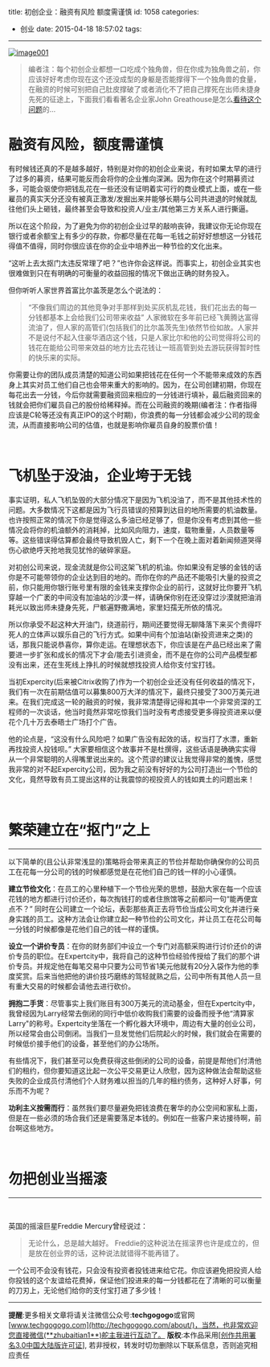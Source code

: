title: 初创企业：融资有风险 额度需谨慎
id: 1058
categories:
  - 创业
date: 2015-04-18 18:57:02
tags:
---

[![image001](http://johngreathouse.com/wp-content/uploads/2015/03/image0012.jpg)](http://johngreathouse.com/wp-content/uploads/2015/03/image0012.jpg)
> 编者注：每个初创企业都想一口吃成个独角兽，但在你成为独角兽之前，你应该好好考虑你现在这个还没成型的身躯是否能撑得下一个独角兽的食量，在融资的时候可别把自己肚皮撑破了或者消化不了把自己撑死在出师未捷身先死的征途上，下面我们看看著名企业家John Greathouse是怎么[看待这个问题](http://johngreathouse.com/dont-let-your-startup-o-d-on-cash/)的...

# 融资有风险，额度需谨慎

有时候钱还真的不是越多越好，特别是对你的初创企业来说，有时如果太早的进行了过多的募资，结果可能反而会将你的企业推向深渊。因为你在这个时期募资过多，可能会驱使你把钱乱花在一些还没有证明着实可行的商业模式上面，或在一些雇员的真实天分还没有被真正激发/发掘出来并能够长期与公司共进退的时候就乱往他们头上砸钱，最终甚至会导致和投资人/业主/其他第三方关系人进行撕逼。

所以在这个阶段，为了避免为你的初创企业过早的敲响丧钟，我建议你无论你现在银行或者余额宝上有多少的存款，你都尽量在花每一毛钱之前好好想想这一分钱花得值不值得，同时你很应该在你的企业中培养出一种节俭的文化出来。

“这听上去太抠门太违反常理了吧？”也许你会这样说。而事实上，初创企业其实也很难做到只在有明确的可衡量的收益回报的情况下做出正确的财务投入。

但你听听人家世界首富比尔盖茨是怎么个说法的：
> “不像我们周边的其他竞争对手那样到处买灰机乱花钱，我们花出去的每一分钱都基本上会给我们公司带来收益”
人家微软在多年前已经飞黄腾达富得流油了，但人家的高管们(包括我们的比尔盖茨先生)依然节俭如故。人家并不是说付不起入住豪华酒店这个钱，只是人家比尔和他的公司觉得将公司的钱花在能给公司带来效益的地方比去花钱让一班高管到处去游玩获得暂时性的快乐来的实际。

你需要让你的团队成员清楚的知道公司如果把钱花在任何一个不能带来成效的东西身上其实对员工他们自己也会带来重大的影响的。因为，在公司创建初期，你现在每花出去一分钱，今后你就需要融资回来相应的一分钱进行填补，最后融资回来的钱就会把你们雇员自己的股份给稀释掉。而在公司融资的晚期(编者注：作者指得应该是C轮等还没有真正IPO的这个时期)，你浪费的每一分钱都会减少公司的现金流，从而直接影响公司的估值，也就是影响你雇员自身的股票价值！

&nbsp;

# **飞机坠于没油，企业垮于无钱**

事实证明，私人飞机坠毁的大部分情况下是因为飞机没油了，而不是其他技术性的问题。大多数情况下这都是因为飞行员错误的预算到达目的地所需要的机油数量。也许按照正常的情况下你是觉得这么多油已经足够了，但是你没有考虑到其他一些情况会将你的机油额外的消耗掉，比如风向阻力，速度，载物重量，人员数量等等。这些错误得估算都会最终导致机毁人亡，剩下一个在晚上面对着新闻频道哭得伤心欲绝呼天抢地我见犹怜的破碎家庭。

对初创公司来说，现金流就是你公司这架飞机的机油。你如果没有足够的金钱的话你是不可能带领你的企业达到目的地的。而你在你的产品还不能吸引大量的投资之前，你只能用你银行账号里有限的金钱来支撑你企业的前行，这就好比你要开飞机穿越一个广袤的中间没有加油站的沙漠一样，请确保你别在还没穿过沙漠就把油消耗光以致出师未捷身先死，尸骸遍野撒满地，家里妇孺无所依的情况。

所以你承受不起这种大开油门，绕道前行，期间还要觉得无聊降落下来买个贵得吓死人的立体声以娱乐自己的飞行方式。如果中间有个加油站(新投资进来之类)的话，那我只能说恭喜你，算你走运。在理想状态下，你应该是在产品已经出来了需要进一步扩张和成长的情况下才会/能去引进资金，而不是在你的公司产品模型都没有出来，还在生死线上挣扎的时候就想找投资人给你支付宝打钱。

当初Expercity(后来被Citrix收购了)作为一个初创企业还没有任何收益的情况下，我们有一次在前期估值可以募集800万大洋的情况下，最终只接受了300万美元进来。在我们完成这一轮的融资的时候，我非常清楚得记得和其中一个非常资深的工程师的一次谈话，他当时竟然非常吃惊我们当时没有考虑接受更多得投资进来以便花个几十万去泰晤士广场打个广告。

他的论点是，“这没有什么风险吧？如果广告没有起效的话，权当打了水漂，重新再找投资人投钱呗。” 大家要相信这个故事并不是杜撰得，这些话语是确确实实得从一个非常聪明的人得嘴里说出来的。这个荒谬的建议让我觉得非常的羞愧，感觉我非常的对不起Expercity公司，因为我之前没有好好的为公司打造出一个节俭的文化，竟然导致有员工提出这样的让我震惊的视投资人的钱如粪土的问题出来！

&nbsp;

# 繁荣建立在“抠门”之上

* * *

以下简单的(且公认非常浅显的)策略将会带来真正的节俭并帮助你确保你的公司员工在花每一分公司的钱的时候都感觉是在花他们自己的钱一样的小心谨慎。

**建立节俭文化**：在员工的心里种植下一个节俭光荣的思想，鼓励大家在每一个应该花钱的地方都进行讨价还价，每次掏钱打的或者住旅馆等之前都问一句“能再便宜点不？” 同时在公司建立一个论坛，表彰那些真正去将节俭当成公司文化并进行亲身实践的员工。这种方法会让你建立起一种节俭的公司文化，并让员工在花公司每一分钱的时候都像是花他们自己的钱一样的谨慎。

**设立一个讲价专员**：在你的财务部们中设立一个专门对高额采购进行讨价还价的讲价专员的职位。在Expertcity中，我将自己的这种节俭经验传授给了我们的那个讲价专员。并规定他在每笔交易中只要为公司节省1美元他就有20分入袋作为他的季度奖赏。后来当他把他的讲价技巧磨练的驾轻就熟之后，公司中所有其他人员一旦有重大交易的时候都会请他去进行砍价。

**拥抱二手货**：尽管事实上我们账目有300万美元的流动基金，但在Expertcity中，我曾经因为Larry经常去倒闭的同行中低价收购我们需要的设备而授予他“清算家Larry"的称号。Expertcity坐落在一个孵化器大环境中，周边有大量的创业公司，所以经常会由公司倒闭。当我们一旦发觉他们后院起火的时候，我们就会在需要的时候低价接手他们的设备，甚至他们的办公场所。

有些情况下，我们甚至可以免费获得这些倒闭的公司的设备，前提是帮他们付清他们的租约，但你要知道这比起一次公平交易更让人欣慰，因为这种做法会帮助这些失败的企业成员付清他们个人财务难以担当的几年的租约债务，这种好人好事，何乐而不为呢？

**功利主义按需而行**：虽然我们要尽量避免把钱浪费在奢华的办公空间和家私上面，但是在一些必须的场合我们还是需要落足本钱的。例如在一些客户来访接待啊，前台啊这些地方。

&nbsp;

# 勿把创业当摇滚

* * *

&nbsp;

英国的摇滚巨星Freddie Mercury曾经说过：
> 无论什么，总是越大越好。
Freddie的这种说法在摇滚界也许是成立的，但是放在创业界的话，这种说法就错得不能再错了。

一个公司不会没有钱花，只会没有投资者投钱进来给它花。你应该避免把投资人给你投钱的这个友谊给花费掉，保证他们投进来的每一分钱都花在了清晰的可以衡量的刀刃上，无论他们给你的支付宝打进了多少钱！

* * *

**提醒**:更多相关文章将请关注微信公众号:**techgogogo**或官网[www.techgogogo.com](http://techgogogo.com/about/)，当然，也非常欢迎您直接微信(**zhubaitian1**)舵主我进行互动了。
**版权**:本作品采用[[创作共用署名3.0中国大陆版许可证](http://creativecommons.org/licenses/by/3.0/cn/)], 若非授权，转发时切勿删除以下联系信息，否则追究相应责任